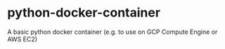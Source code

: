 # python-docker-container
A basic python docker container (e.g. to use on GCP Compute Engine or AWS EC2)
